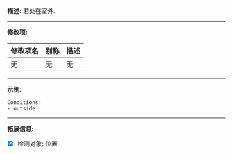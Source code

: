 **描述:** 若处在室外.

---

**修改项:**

| 修改项名  | 别称           | 描述                      |
| --------- | -------------- | ------------------------- |
| 无 | 无 | 无 |

---

**示例:**

```
Conditions:
- outside
```

---

**拓展信息:**

- [x] 检测对象: 位置